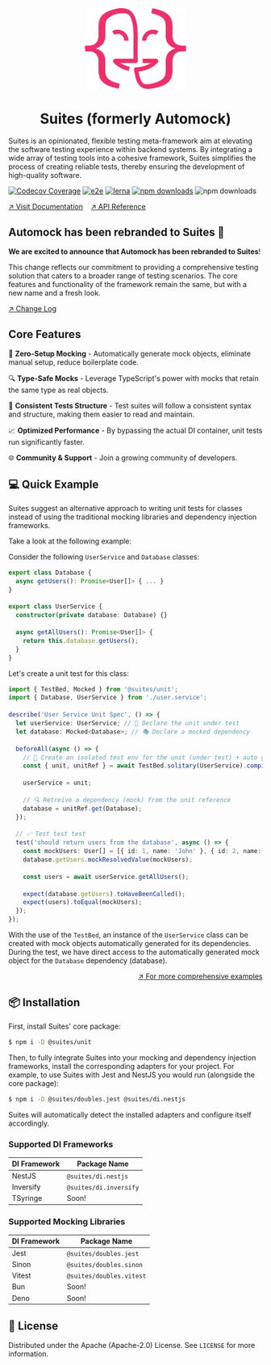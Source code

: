 <p align="center">
  <img width="200" src="https://raw.githubusercontent.com/suites-dev/suites/master/logo.png" alt="Logo" />
</p>

<h1 align="center">Suites (formerly Automock)</h1>

Suites is an opinionated, flexible testing meta-framework aim at elevating the software testing experience within
backend systems. By integrating a wide array of testing tools into a cohesive framework, Suites simplifies the process
of creating reliable tests, thereby ensuring the development of high-quality software.

[![Codecov Coverage](https://img.shields.io/codecov/c/github/suites-dev/suites/master.svg?style=flat-square)](https://codecov.io/gh/suites-dev/suites)
[![e2e](https://github.com/suites-dev/suites/actions/workflows/e2e.yml/badge.svg?branch=master)](https://github.com/suites-dev/suites/actions)
[![lerna](https://img.shields.io/badge/maintained%20with-lerna-cc00ff.svg)](https://lerna.js.org/)
[![npm downloads](https://img.shields.io/npm/dm/@suites/unit.svg?label=%40suites%2Funit)](https://npmjs.org/package/@suites/unit "View this project on npm")
![npm downloads](https://img.shields.io/npm/dm/@automock/jest.svg?label=%40automock%2Fjest)

[↗️ Visit Documentation](https://suites.dev/docs) &nbsp;&nbsp; [↗️ API Reference](https://suites.dev/api-reference)

## Automock has been rebranded to Suites 🎉

**We are excited to announce that Automock has been rebranded to Suites**!

This change reflects our commitment to providing a comprehensive testing solution that caters to a broader range of
testing scenarios. The core features and functionality of the framework remain the same, but with a new name and a fresh
look.

[↗️ Change Log](https://suites.dev/docs/overview/migrating-from-automock)

## Core Features

🚀 **Zero-Setup Mocking** - Automatically generate mock objects, eliminate manual setup, reduce boilerplate code.

🔍 **Type-Safe Mocks** - Leverage TypeScript's power with mocks that retain the same type as real objects.

📄 **Consistent Tests Structure** - Test suites will follow a consistent syntax and structure, making them easier to
read and maintain.

📈 **Optimized Performance** - By bypassing the actual DI container, unit tests run significantly faster.

🌐 **Community & Support** - Join a growing community of developers.

## :computer: Quick Example

Suites suggest an alternative approach to writing unit tests for classes instead of using the traditional mocking
libraries and dependency injection frameworks.

Take a look at the following example:

Consider the following `UserService` and `Database` classes:

```typescript
export class Database {
  async getUsers(): Promise<User[]> { ... }
}

export class UserService {
  constructor(private database: Database) {}

  async getAllUsers(): Promise<User[]> {
    return this.database.getUsers();
  }
}
```

Let's create a unit test for this class:

```typescript
import { TestBed, Mocked } from '@suites/unit';
import { Database, UserService } from './user.service'; 

describe('User Service Unit Spec', () => {
  let userService: UserService; // 🧪 Declare the unit under test
  let database: Mocked<Database>; // 🎭 Declare a mocked dependency

  beforeAll(async () => {
    // 🚀 Create an isolated test env for the unit (under test) + auto generated mock objects
    const { unit, unitRef } = await TestBed.solitary(UserService).compile();

    userService = unit;

    // 🔍 Retreive a dependency (mock) from the unit reference
    database = unitRef.get(Database);
  });

  // ✅ Test test test
  test('should return users from the database', async () => {
    const mockUsers: User[] = [{ id: 1, name: 'John' }, { id: 2, name: 'Jane' }];
    database.getUsers.mockResolvedValue(mockUsers);

    const users = await userService.getAllUsers();

    expect(database.getUsers).toHaveBeenCalled();
    expect(users).toEqual(mockUsers);
  });
});
```

With the use of the `TestBed`, an instance of the `UserService` class can be created with mock objects automatically
generated for its dependencies. During the test, we have direct access to the automatically generated mock object for
the `Database` dependency (database).

<p align="right"><a href="https://suites.dev/docs/getting-started/examples">↗️ For more comprehensive examples</a></p>

## :package: Installation

First, install Suites' core package:

```bash
$ npm i -D @suites/unit
```

Then, to fully integrate Suites into your mocking and dependency injection frameworks, install the corresponding
adapters for your project. For example, to use Suites with Jest and NestJS you would run (alongside the core package):

```bash
$ npm i -D @suites/doubles.jest @suites/di.nestjs
````

Suites will automatically detect the installed adapters and configure itself accordingly.

### Supported DI Frameworks

| DI Framework | Package Name           |
|--------------|------------------------|
| NestJS       | `@suites/di.nestjs`    |
| Inversify    | `@suites/di.inversify` |
| TSyringe     | Soon!                  |

### Supported Mocking Libraries

| DI Framework | Package Name             |
|--------------|--------------------------|
| Jest         | `@suites/doubles.jest`   |
| Sinon        | `@suites/doubles.sinon`  |
| Vitest       | `@suites/doubles.vitest` |
| Bun          | Soon!                    |
| Deno         | Soon!                    |


## :scroll: License

Distributed under the Apache (Apache-2.0) License. See `LICENSE` for more information.
